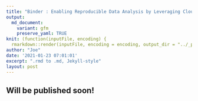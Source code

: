 ```yaml
---
title: "Binder : Enabling Reproducible Data Analysis by Leveraging Cloud Resources"
output:
  md_document:
    variant: gfm
    preserve_yaml: TRUE
knit: (function(inputFile, encoding) {
  rmarkdown::render(inputFile, encoding = encoding, output_dir = "../_posts") })
author: "Joe"
date: '2021-01-23 07:01:01'
excerpt: ".rmd to .md, Jekyll-style"
layout: post
---
```


## Will be published soon!
